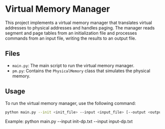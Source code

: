 # Virtual Memory Manager

This project implements a virtual memory manager that translates virtual addresses to physical addresses and handles paging. The manager reads segment and page tables from an initialization file and processes commands from an input file, writing the results to an output file.

## Files

- `main.py`: The main script to run the virtual memory manager.
- `pm.py`: Contains the `PhysicalMemory` class that simulates the physical memory.


## Usage

To run the virtual memory manager, use the following command:

```bash
python main.py --init <init_file> --input <input_file> [--output <output_file>]
```

Example:
python main.py --input init-dp.txt --input input-dp.txt
